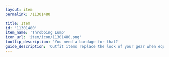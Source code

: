 ```yaml
---
layout: item
permalink: /11301480

title: Item
id: '11301480'
item_name: 'Throbbing Lump'
icon_url: 'item/icon/11301480.png'
tooltip_description: 'You need a bandage for that?'
guide_description: 'Outfit items replace the look of your gear when equipped.'
---
```

